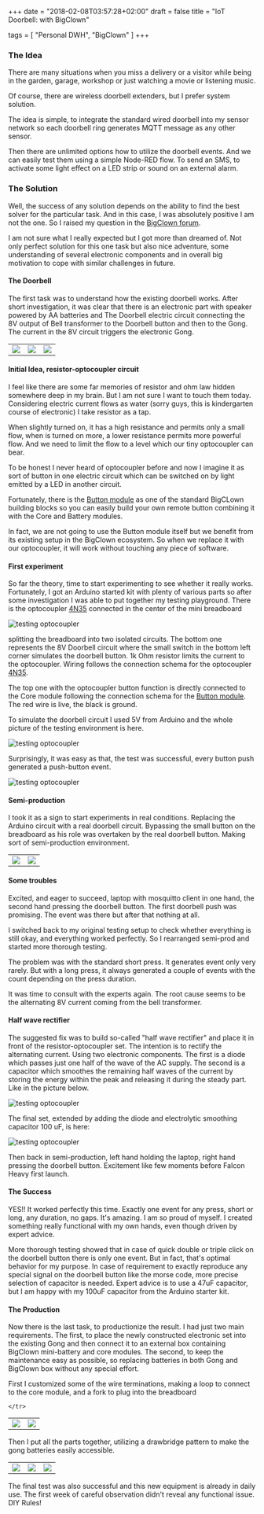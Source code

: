 +++
date = "2018-02-08T03:57:28+02:00"
draft = false
title = "IoT Doorbell: with BigClown"

tags = [ "Personal DWH", "BigClown" ]
+++

### The Idea
There are many situations when you miss a delivery or a visitor while being in the garden, garage, workshop or just watching a movie or listening music.

Of course, there are wireless doorbell extenders, but I prefer system solution.

The idea is simple, to integrate the standard wired doorbell into  my sensor network so each doorbell ring generates MQTT message as any other sensor.

Then there are unlimited options how to utilize the doorbell events. And we can easily test them using a simple Node-RED flow. To send an SMS, to activate some light effect on a LED strip or sound on an external alarm.

### The Solution
Well, the success of any solution depends on the ability to find the best solver for the particular task. And in this case, I was absolutely positive I am not the one. So I raised my question in the [BigClown forum](https://forum.bigclown.com/t/how-to-connect-standard-wired-doorbell-into-bigclown-ecosystem). 

I am not sure what I really expected but I got more than dreamed of. Not only perfect solution for this one task but also nice adventure, some understanding of several electronic components and in overall big motivation to cope with similar challenges in future.

#### The Doorbell
The first task was to understand how the existing doorbell works. After short investigation, it was clear that there is an electronic part with speaker powered by AA batteries and The Doorbell electric circuit connecting the 8V output of Bell transformer to the Doorbell button and then to the Gong. The current in the 8V circuit triggers the electronic Gong.

<table>
	<tr><td><img src="/images/2018/02/transformer.jpg"></td>
		<td><img src="/images/2018/02/button.jpg"></td>
		<td><img src="/images/2018/02/gong.jpg"></td>
	</tr>
</table>

#### Initial Idea, resistor-optocoupler circuit

I feel like there are some far memories of resistor and ohm law hidden somewhere deep in my brain. But I am not sure I want to touch them today. Considering electric current flows as water (sorry guys, this is kindergarten course of electronic) I take resistor as a tap.

When slightly turned on, it has a high resistance and permits only a small flow, when is turned on more, a lower resistance permits more powerful flow. And we need to limit the flow to a level which our tiny optocoupler can bear.

To be honest I never heard of optocoupler before and now I imagine it as sort of button in one electric circuit which can be switched on by light emitted by a LED in another circuit. 

Fortunately, there is the [Button module](https://shop.bigclown.com/button-module/) as one of the standard BigCLown building blocks so you can easily build your own remote button combining it with the Core and Battery modules. 

In fact, we are not going to use the Button module itself but we benefit from its existing setup in the BigClown ecosystem. So when we replace it with our optocoupler, it will work without touching any piece of software.

#### First experiment

So far the theory, time to start experimenting to see whether it really works. Fortunately, I got an Arduino started kit with plenty of various parts so after some investigation I was able to put together my testing playground. There is the optocoupler [4N35](https://www.vishay.com/docs/81181/4n35.pdf) connected in the center of the mini breadboard 

 ![testing optocoupler](/images/2018/02/button1.jpg)

splitting the breadboard into two isolated circuits. The bottom one represents the 8V Doorbell circuit where the small switch in the bottom left corner simulates the doorbell button. 1k Ohm resistor limits the current to the optocoupler. Wiring follows the connection schema for the optocoupler [4N35](https://www.vishay.com/docs/81181/4n35.pdf).

The top one with the optocoupler button function is directly connected to the Core module following the connection schema for the [Button module](https://github.com/bigclownlabs/bc-hardware/blob/master/out/bc-module-button/bc-module-button-rev-1-0-sch.pdf). The red wire is live, the black is ground.

To simulate the doorbell circuit I used 5V from Arduino and the whole picture of the testing environment is here. 

 ![testing optocoupler](/images/2018/02/simulation.jpg)

Surprisingly, it was easy as that, the test was successful, every button push generated a push-button event.

 ![testing optocoupler](/images/2018/02/screen.jpg)

#### Semi-production

I took it as a sign to start experiments in real conditions. Replacing the Arduino circuit with a real doorbell circuit. Bypassing the small button on the breadboard as his role was overtaken by the real doorbell button.  Making sort of semi-production environment. 

<table>
	<tr><td><img src="/images/2018/02/semip0.jpg"></td>
		<td><img src="/images/2018/02/semip.jpg"></td>
	</tr>
</table>

#### Some troubles

Excited, and eager to succeed, laptop with mosquitto client in one hand, the second hand pressing the doorbell button. The first doorbell push was promising. The event was there but after that nothing at all.

I switched back to my original testing setup to check whether everything is still okay, and  everything worked perfectly. So I rearranged semi-prod and started more thorough testing.

The problem was with the standard short press. It generates event only very rarely. But with a long press, it always generated a couple of events with the count depending on the press duration.

It was time to consult with the experts again. The root cause seems to be the alternating 8V current coming from the bell transformer. 

#### Half wave rectifier

The suggested fix was to build so-called "half wave rectifier" and place it in front of the resistor-optocoupler set. The intention is to rectify the alternating current. Using two electronic components. The first is a diode which passes just one half of the wave of the AC supply. The second is a capacitor which smoothes the remaining half waves of the current by storing the energy within the peak and releasing it during the steady part. Like in the picture below.

 ![testing optocoupler](/images/2018/02/rectifier.gif)

The final set, extended by adding the diode and electrolytic smoothing capacitor 100 uF, is here:

 ![testing optocoupler](/images/2018/02/final.jpg)

Then back in semi-production, left hand holding the laptop, right hand pressing the doorbell button. Excitement like few moments before Falcon Heavy first launch. 

#### The Success

YES!! It worked perfectly this time. Exactly one event for any press, short or long, any duration, no gaps. It's amazing. I am so proud of myself. I created something really functional with my own hands, even though driven by expert advice.  

More thorough testing showed that in case of quick double or triple click on the doorbell button there is only one event. But in fact, that's optimal behavior for my purpose. In case of requirement to exactly reproduce any special signal on the doorbell button like the morse code, more precise selection of capacitor is needed.  Expert advice is to use a 47uF capacitor, but I am happy with my 100uF capacitor from the Arduino starter kit.

#### The Production

Now there is the last task, to productionize the result. I had just two main requirements. The first, to place the newly constructed electronic set into the existing Gong and then connect it to an external box containing BigClown mini-battery and core modules. The second, to keep the maintenance easy as possible, so replacing batteries in both Gong and BigClown box without any special effort. 

First I customized some of the wire terminations, making a loop to connect to the core module, and a fork to plug into the breadboard

<table>
	<tr><td><img src="/images/2018/02/wires.jpg"></td>
		<td><img src="/images/2018/02/hooks.jpg"></td>

	</tr>
</table>

Then I put all the parts together, utilizing a drawbridge pattern to make the gong batteries easily accessible.

<table>
	<tr><td><img src="/images/2018/02/open.jpg"></td>
		<td><img src="/images/2018/02/closed.jpg"></td>
		<td><img src="/images/2018/02/whole.jpg"></td>
	</tr>
</table>

The final test was also successful and this new equipment is already in daily use. The first week of careful observation didn't reveal any functional issue. DIY Rules!